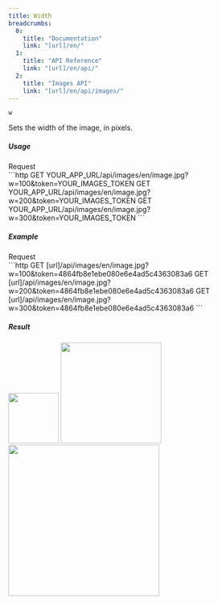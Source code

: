 ```yaml
---
title: Width
breadcrumbs:
  0:
    title: "Documentation"
    link: "[url]/en/"
  1:
    title: "API Reference"
    link: "[url]/en/api/"
  2:
    title: "Images API"
    link: "[url]/en/api/images/"
---
```


`w`

Sets the width of the image, in pixels.

##### Usage

<div class="file-header">Request</div>
```http
GET YOUR_APP_URL/api/images/en/image.jpg?w=100&token=YOUR_IMAGES_TOKEN
GET YOUR_APP_URL/api/images/en/image.jpg?w=200&token=YOUR_IMAGES_TOKEN
GET YOUR_APP_URL/api/images/en/image.jpg?w=300&token=YOUR_IMAGES_TOKEN
```

##### Example

<div class="file-header">Request</div>
```http
GET [url]/api/images/en/image.jpg?w=100&token=4864fb8e1ebe080e6e4ad5c4363083a6
GET [url]/api/images/en/image.jpg?w=200&token=4864fb8e1ebe080e6e4ad5c4363083a6
GET [url]/api/images/en/image.jpg?w=300&token=4864fb8e1ebe080e6e4ad5c4363083a6
```

##### Result

<img width="100" class="inline" src="[url]/api/images/en/image.jpg?w=100&token=4864fb8e1ebe080e6e4ad5c4363083a6">
<img width="200" class="inline" src="[url]/api/images/en/image.jpg?w=200&token=4864fb8e1ebe080e6e4ad5c4363083a6">
<img width="300" class="inline" src="[url]/api/images/en/image.jpg?w=300&token=4864fb8e1ebe080e6e4ad5c4363083a6">
